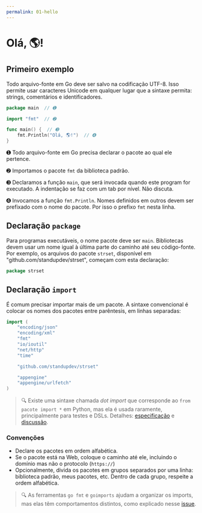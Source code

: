 ```yaml
---
permalink: 01-hello
---
```


# Olá, 🌎!

## Primeiro exemplo

Todo arquivo-fonte em Go deve ser salvo na codificação UTF-8. Isso permite usar caracteres Unicode em qualquer lugar que a sintaxe permita: strings, comentários e identificadores.

```go
package main  // ➊

import "fmt"  // ➋

func main() {  // ➌
	fmt.Println("Olá, 🌎!")  // ➍
}
```

➊ Todo arquivo-fonte em Go precisa declarar o pacote ao qual ele pertence. 

➋ Importamos o pacote `fmt` da biblioteca padrão.

➌ Declaramos a função `main`, que será invocada quando este program for executado. A indentação se faz com um tab por nível. Não discuta.

➍ Invocamos a função `fmt.Println`. Nomes definidos em outros devem ser prefixado com o nome do pacote. Por isso o prefixo `fmt` nesta linha.


## Declaração `package`

Para programas executáveis, o nome pacote deve ser `main`. Bibliotecas devem usar um nome igual à última parte do caminho até seu código-fonte. Por exemplo, os arquivos do pacote `strset`, disponível em "github.com/standupdev/strset", começam com esta declaração:

```go
package strset
```

## Declaração `import`

É comum precisar importar mais de um pacote. A sintaxe convencional é colocar os nomes dos pacotes entre parêntesis, em linhas separadas:

```go
import (
    "encoding/json"
    "encoding/xml"
    "fmt"
    "io/ioutil"
    "net/http"
    "time"

    "github.com/standupdev/strset"

    "appengine"
    "appengine/urlfetch"
)
```

> 🔍 Existe uma sintaxe chamada *dot import* que corresponde ao `from pacote import *` em Python, mas ela é usada raramente, principalmente para testes e DSLs. Detalhes: [especificação](https://golang.org/ref/spec#Import_declarations) e [discussão](https://github.com/golang/lint/issues/179).


### Convenções

- Declare os pacotes em ordem alfabética.
- Se o pacote está na Web, coloque o caminho até ele, incluindo o domínio mas não o protocolo (`https://`)
- Opcionalmente, divida os pacotes em grupos separados por uma linha: biblioteca padrão, meus pacotes, etc. Dentro de cada grupo, respeite a ordem alfabética.

> 🔍 As ferramentas `go fmt` e `goimports` ajudam a organizar os imports, mas elas têm comportamentos distintos, como explicado nesse [issue](https://github.com/golang/go/issues/8963).





